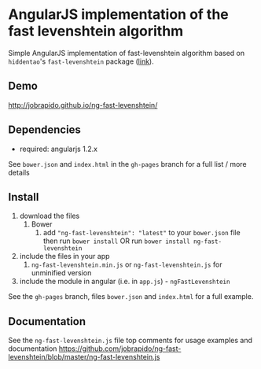 # AngularJS implementation of the fast levenshtein algorithm

Simple AngularJS implementation of fast-levenshtein algorithm based on `hiddentao`'s `fast-levenshtein` package ([link](https://github.com/hiddentao/fast-levenshtein)).

## Demo
http://jobrapido.github.io/ng-fast-levenshtein/

## Dependencies
- required:
	angularjs 1.2.x

See `bower.json` and `index.html` in the `gh-pages` branch for a full list / more details

## Install
1. download the files
	1. Bower
		1. add `"ng-fast-levenshtein": "latest"` to your `bower.json` file then run `bower install` OR run `bower install ng-fast-levenshtein`
2. include the files in your app
	1. `ng-fast-levenshtein.min.js` or `ng-fast-levenshtein.js` for unminified version
3. include the module in angular (i.e. in `app.js`) - `ngFastLevenshtein`

See the `gh-pages` branch, files `bower.json` and `index.html` for a full example.


## Documentation
See the `ng-fast-levenshtein.js` file top comments for usage examples and documentation
https://github.com/jobrapido/ng-fast-levenshtein/blob/master/ng-fast-levenshtein.js
